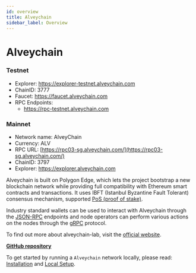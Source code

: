 ```yaml
---
id: overview
title: Alveychain
sidebar_label: Overview
---
```


# Alveychain

### Testnet

* Explorer: https://explorer-testnet.alveychain.com
* ChainID: 3777
* Faucet: https://faucet.alveychain.com
* RPC Endpoints:
  * https://rpc-testnet.alveychain.com

### Mainnet

* Network name: AlveyChain
* Currency: ALV
* RPC URL: [https://rpc03-sg.alveychain.com/](https://rpc03-sg.alveychain.com/)
* ChainID: 3797
*   Explorer: https://explorer.alveychain.com







Alveychain is built on Polygon Edge, which lets the project bootstrap a new blockchain network while providing full compatibility with Ethereum smart contracts and transactions. It uses IBFT (Istanbul Byzantine Fault Tolerant) consensus mechanism, supported [PoS (proof of stake)](consensus/pos-stake-unstake/).

Industry standard wallets can be used to interact with Alveychain through the [JSON-RPC](working-with-node/query-json-rpc/) endpoints and node operators can perform various actions on the nodes through the [gRPC](working-with-node/query-operator-info/) protocol.

To find out more about alveychain-lab, visit the [official website](https://alveycoin.community).

[**GitHub repository**](https://github.com/alveychain-lab/alveychain)

To get started by running a `Alveychain` network locally, please read: [Installation](get-started/installation/) and [Local Setup](get-started/set-up-ibft-locally/).
